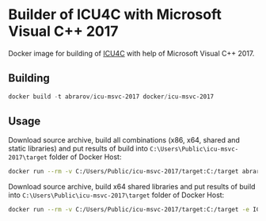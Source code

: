 # Builder of ICU4C with Microsoft Visual C++ 2017

Docker image for building of [ICU4C](http://site.icu-project.org/) with help of Microsoft Visual C++ 2017.

## Building

```powershell
docker build -t abrarov/icu-msvc-2017 docker/icu-msvc-2017
```

## Usage

Download source archive, build all combinations (x86, x64, shared and static libraries) and put results of build into 
`C:\Users\Public\icu-msvc-2017\target` folder of Docker Host:  

```bash
docker run --rm -v C:/Users/Public/icu-msvc-2017/target:C:/target abrarov/icu-msvc-2017
```

Download source archive, build x64 shared libraries and put results of build into `C:\Users\Public\icu-msvc-2017\target` 
folder of Docker Host:
 
```bash
docker run --rm -v C:/Users/Public/icu-msvc-2017/target:C:/target -e ICU_ADDRESS_MODEL=64 -e ICU_LINKAGE=shared abrarov/icu-msvc-2017
```

